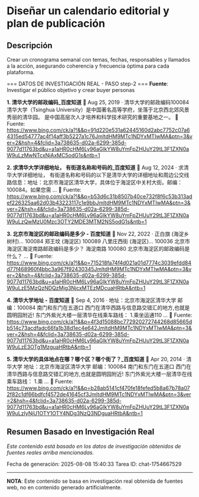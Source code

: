 # Diseñar un calendario editorial y plan de publicación

## Descripción
Crear un cronograma semanal con temas, fechas, responsables y llamados a la acción, asegurando coherencia y frecuencia óptima para cada plataforma.



=== DATOS DE INVESTIGACIÓN REAL - PASO step-2 ===
**Fuente**: Investigar el público objetivo y crear buyer personas


**1. 清华大学的邮政编码_百度知道**
   📄 Aug 25, 2019 · 清华大学的邮政编码100084清华大学（Tsinghua University）是中国著名高等学府，坐落于北京西北郊风景秀丽的清华园。 是中国高层次人才培养和科学技术研究的重要基地之一。
   🔗 Fuente: https://www.bing.com/ck/a?!&&p=91d220e531a62445160d2abc7752c07a64315ed54777ac4f14aff3b5227a1c76JmltdHM9MTc1NDYxMTIwMA&ptn=3&ver=2&hsh=4&fclid=3a738635-d02a-6299-385d-9077d11763bd&u=a1aHR0cHM6Ly96aGlkYW8uYmFpZHUuY29tL3F1ZXN0aW9uLzMwNTcxNjAxMC5odG1s&ntb=1


**2. 求清华大学详细地址， 有街道名称和号码的_百度知道**
   📄 Aug 12, 2024 · 求清华大学详细地址， 有街道名称和号码的以下是清华大学的详细地址和周边公交线路信息：地址：北京市海淀区清华大学，具体位于海淀区中关村大街。邮编：100084。如果您需 …
   🔗 Fuente: https://www.bing.com/ck/a?!&&p=b53d6c31b8507b40ce732f8f6c53b313adef226325aa62d03b43223117c1e9bbJmltdHM9MTc1NDYxMTIwMA&ptn=3&ver=2&hsh=4&fclid=3a738635-d02a-6299-385d-9077d11763bd&u=a1aHR0cHM6Ly96aGlkYW8uYmFpZHUuY29tL3F1ZXN0aW9uLzQwMzU0Mzc3OTY2MDE3MTM2NS5odG1s&ntb=1


**3. 北京市海淀区的邮政编码是多少 - 百度知道**
   📄 Nov 22, 2022 · 正白旗 (海淀乡树村)… 100084 郑王坟 (海淀区) 100089 八里庄西街 (海淀区)… 100036 北京市海淀区海淀南路邮政编码是多少？ 海淀南路 100080 北京市海淀区的邮政编码是什么？ …
   🔗 Fuente: https://www.bing.com/ck/a?!&&p=715218fa74f4d021a01d7774c3039efdd84d77f468960f4bbc3a967f92430345JmltdHM9MTc1NDYxMTIwMA&ptn=3&ver=2&hsh=4&fclid=3a738635-d02a-6299-385d-9077d11763bd&u=a1aHR0cHM6Ly96aGlkYW8uYmFpZHUuY29tL3F1ZXN0aW9uLzE5MzQzNDQzMjg3NjcxMTEzMDcuaHRtbA&ntb=1


**4. 清华大学地址 - 百度知道**
   📄 Sep 4, 2016 · 地址：北京市海淀区清华大学 邮编：100084 南门和东门在五道口 西门在清华西路与信息路交错汇的地方,也就是圆明园附近! 东门外紫光大楼一层清华在线乘车路线： 1.乘坐运通110 …
   🔗 Fuente: https://www.bing.com/ck/a?!&&p=4f3d15088bc772920272744268d85665db514c73acdfadc66fa1b38d1ec4e642JmltdHM9MTc1NDYxMTIwMA&ptn=3&ver=2&hsh=4&fclid=3a738635-d02a-6299-385d-9077d11763bd&u=a1aHR0cHM6Ly96aGlkYW8uYmFpZHUuY29tL3F1ZXN0aW9uLzE3OTg1MzguaHRtbA&ntb=1


**5. 清华大学的具体地点在哪？哪个区？哪个街了？_百度知道**
   📄 Apr 20, 2014 · 清华大学 地址：北京市海淀区清华大学 邮编：100084 南门和东门在五道口 西门在清华西路与信息路交错汇的地方,也就是圆明园附近! 东门外紫光大楼一层清华在线乘车路线： 1.乘 …
   🔗 Fuente: https://www.bing.com/ck/a?!&&p=b28ab5141cf470fe18fefed5b8a67b78a072f82c1df66bdfcf4572de41645cf3JmltdHM9MTc1NDYxMTIwMA&ptn=3&ver=2&hsh=4&fclid=3a738635-d02a-6299-385d-9077d11763bd&u=a1aHR0cHM6Ly96aGlkYW8uYmFpZHUuY29tL3F1ZXN0aW9uLzIyNjU1OTY1OTY4NDg3NzQ3NDguaHRtbA&ntb=1



## Resumen Basado en Investigación Real
*Este contenido está basado en los datos de investigación obtenidos de fuentes reales arriba mencionadas.*

Fecha de generación: 2025-08-08 15:40:33
Tarea ID: chat-1754667529

---
**NOTA**: Este contenido se basa en investigación real obtenida de fuentes web, no en contenido generado artificialmente.
